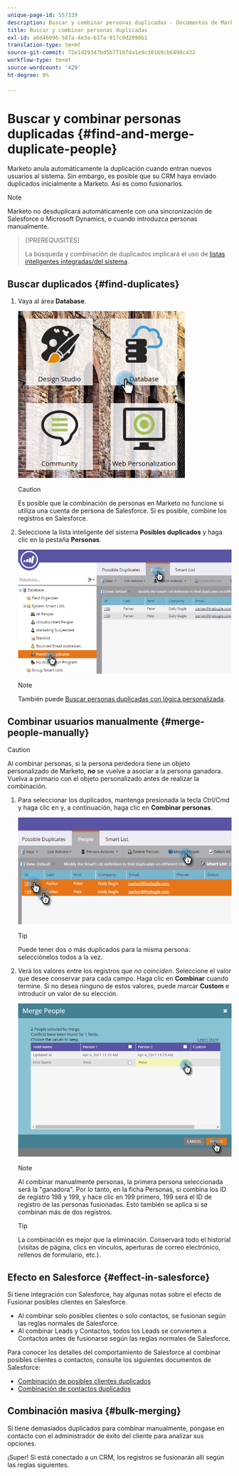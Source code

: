 ```yaml
---
unique-page-id: 557339
description: Buscar y combinar personas duplicadas - Documentos de Marketo - Documentación del producto
title: Buscar y combinar personas duplicadas
exl-id: a6d46096-587a-4e3a-b37a-917c0d2098b1
translation-type: tm+mt
source-git-commit: 72e1d29347bd5b77107da1e9c30169cb6490c432
workflow-type: tm+mt
source-wordcount: '429'
ht-degree: 0%

---
```


# Buscar y combinar personas duplicadas {#find-and-merge-duplicate-people}

Marketo anula automáticamente la duplicación cuando entran nuevos usuarios al sistema. Sin embargo, es posible que su CRM haya enviado duplicados inicialmente a Marketo. Así es como fusionarlos.

>[!NOTE]
>
>Marketo no desduplicará automáticamente con una sincronización de Salesforce o Microsoft Dynamics, o cuando introduzca personas manualmente.

>[!PREREQUISITES]
>
>La búsqueda y combinación de duplicados implicará el uso de [listas inteligentes integradas/del sistema](/help/marketo/product-docs/core-marketo-concepts/smart-lists-and-static-lists/using-smart-lists/use-built-in-system-smart-lists.md).

## Buscar duplicados {#find-duplicates}

1. Vaya al área **Database**.

   ![](assets/db.png)

   >[!CAUTION]
   >
   >Es posible que la combinación de personas en Marketo no funcione si utiliza una cuenta de persona de Salesforce. Si es posible, combine los registros en Salesforce.

1. Seleccione la lista inteligente del sistema **Posibles duplicados** y haga clic en la pestaña **Personas**.

   ![](assets/two.png)

   >[!NOTE]
   >
   >También puede [Buscar personas duplicadas con lógica personalizada](/help/marketo/product-docs/core-marketo-concepts/smart-lists-and-static-lists/managing-people-in-smart-lists/find-duplicate-people-with-custom-logic.md).

## Combinar usuarios manualmente {#merge-people-manually}

>[!CAUTION]
>
>Al combinar personas, si la persona perdedora tiene un objeto personalizado de Marketo, **no** se vuelve a asociar a la persona ganadora. Vuelva a primario con el objeto personalizado antes de realizar la combinación.

1. Para seleccionar los duplicados, mantenga presionada la tecla Ctrl/Cmd y haga clic en y, a continuación, haga clic en **Combinar personas**.

   ![](assets/three.png)

   >[!TIP]
   >
   >Puede tener dos o más duplicados para la misma persona: selecciónelos todos a la vez.

1. Verá los valores entre los registros que _no coinciden_. Seleccione el valor que desee conservar para cada campo. Haga clic en **Combinar** cuando termine. Si no desea ninguno de estos valores, puede marcar **Custom** e introducir un valor de su elección.

   ![](assets/four.png)

   >[!NOTE]
   >
   >Al combinar manualmente personas, la primera persona seleccionada será la &quot;ganadora&quot;. Por lo tanto, en la ficha Personas, si combina los ID de registro 198 y 199, y hace clic en 199 primero, 199 será el ID de registro de las personas fusionadas. Esto también se aplica si se combinan más de dos registros.

   >[!TIP]
   >
   >La combinación es mejor que la eliminación. Conservará todo el historial (visitas de página, clics en vínculos, aperturas de correo electrónico, rellenos de formulario, etc.).

## Efecto en Salesforce {#effect-in-salesforce}

Si tiene integración con Salesforce, hay algunas notas sobre el efecto de Fusionar posibles clientes en Salesforce.

* Al combinar solo posibles clientes o solo contactos, se fusionan según las reglas normales de Salesforce.
* Al combinar Leads y Contactos, todos los Leads se convierten a Contactos antes de fusionarse según las reglas normales de Salesforce.

Para conocer los detalles del comportamiento de Salesforce al combinar posibles clientes o contactos, consulte los siguientes documentos de Salesforce:

* [Combinación de posibles clientes duplicados](https://help.salesforce.com/HTViewHelpDoc?id=leads_merge.htm&amp;language=en_US)
* [Combinación de contactos duplicados](https://help.salesforce.com/HTViewHelpDoc?id=contacts_merge.htm&amp;language=en_US)

## Combinación masiva {#bulk-merging}

Si tiene demasiados duplicados para combinar manualmente, póngase en contacto con el administrador de éxito del cliente para analizar sus opciones.

¡Super! Si está conectado a un CRM, los registros se fusionarán allí según las reglas siguientes.

